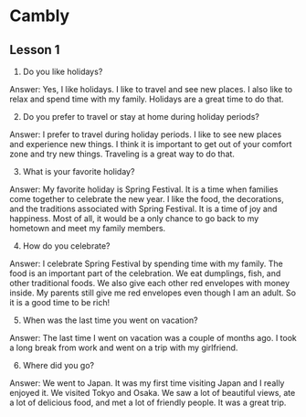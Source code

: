 # Cambly

## Lesson 1

1. Do you like holidays?

Answer: Yes, I like holidays. I like to travel and see new places. I also like to relax and spend time with my family. Holidays are a great time to do that.

2. Do you prefer to travel or stay at home during holiday periods?

Answer: I prefer to travel during holiday periods. I like to see new places and experience new things. I think it is important to get out of your comfort zone and try new things. Traveling is a great way to do that.

3. What is your favorite holiday?

Answer: My favorite holiday is Spring Festival. It is a time when families come together to celebrate the new year. I like the food, the decorations, and the traditions associated with Spring Festival. It is a time of joy and happiness. Most of all, it would be a only chance to go back to my hometown and meet my family members.

4. How do you celebrate?

Answer: I celebrate Spring Festival by spending time with my family. The food is an important part of the celebration. We eat dumplings, fish, and other traditional foods. We also give each other red envelopes with money inside. My parents still give me red envelopes even though I am an adult. So it is a good time to be rich!

5. When was the last time you went on vacation?

Answer: The last time I went on vacation was a couple of months ago. I took a long break from work and went on a trip with my girlfriend.

6. Where did you go?

Answer: We went to Japan. It was my first time visiting Japan and I really enjoyed it. We visited Tokyo and Osaka. We saw a lot of beautiful views, ate a lot of delicious food, and met a lot of friendly people. It was a great trip.
